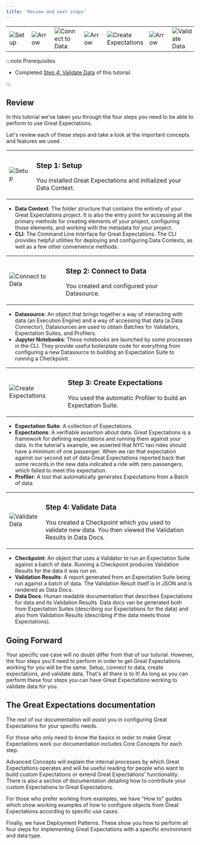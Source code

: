```yaml
---
title: 'Review and next steps'
---
```


<table class="borderless center">
<tr>
    <td>
        <img
          src={require('../../images/universal_map/Gear-active.png').default}
          alt="Setup"
        />
    </td>
    <td>
        <img
          src={require('../../images/universal_map/Arrow.png').default}
          alt="Arrow"
        />
    </td>
    <td>
        <img
          src={require('../../images/universal_map/Outlet-active.png').default}
          alt="Connect to Data"
        />
    </td>
    <td>
        <img
          src={require('../../images/universal_map/Arrow.png').default}
          alt="Arrow"
        />
    </td>
    <td>
        <img
          src={require('../../images/universal_map/Flask-active.png').default}
          alt="Create Expectations"
        />
    </td>
    <td>
        <img
          src={require('../../images/universal_map/Arrow.png').default}
          alt="Arrow"
        />
    </td>
    <td>
        <img
          src={require('../../images/universal_map/Checkmark-active.png').default}
          alt="Validate Data"
        />
    </td>
</tr>
</table>

:::note Prerequisites

- Completed [Step 4: Validate Data](tutorial_validate_data.md) of this tutorial.

:::

## Review
In this tutorial we've taken you through the four steps you need to be able to perform to use Great Expectations.

Let's review each of these steps and take a look at the important concepts and features we used.

<table class="borderless">
    <tr>
        <td><img src={require('../../images/universal_map/Gear-active.png').default} alt="Setup" /></td>
        <td>
            <h3>Step 1: Setup</h3>
            <p>You installed Great Expectations and initialized your Data Context.</p>
        </td>
    </tr>
</table>

- **Data Context**: The folder structure that contains the entirety of your Great Expectations project.  It is also the entry point for accessing all the primary methods for creating elements of your project, configuring those elements, and working with the metadata for your project.
- **CLI**: The Command Line Interface for Great Expectations.  The CLI provides helpful utilities for deploying and configuring Data Contexts, as well as a few other convenience methods.

<table class="borderless">
    <tr>
        <td><img src={require('../../images/universal_map/Outlet-active.png').default} alt="Connect to Data" /></td>
        <td>
            <h3>Step 2: Connect to Data</h3>
            <p>You created and configured your Datasource.</p>
        </td>
    </tr>
</table>

- **Datasource**: An object that brings together a way of interacting with data (an Execution Engine) and a way of accessing that data (a Data Connector). Datasources are used to obtain Batches for Validators, Expectation Suites, and Profilers.
- **Jupyter Notebooks**: These notebooks are launched by some processes in the CLI.  They provide useful boilerplate code for everything from configuring a new Datasource to building an Expectation Suite to running a Checkpoint.

<table class="borderless">
    <tr>
        <td><img src={require('../../images/universal_map/Flask-active.png').default} alt="Create Expectations" /></td>
        <td>
            <h3>Step 3: Create Expectations</h3>
            <p>You used the automatic Profiler to build an Expectation Suite.</p>
        </td>
    </tr>
</table>

- **Expectation Suite**: A collection of Expectations.
- **Expectations**: A verifiable assertion about data. Great Expectations is a framework for defining expectations and running them against your data. In the tutorial's example, we asserted that NYC taxi rides should have a minimum of one passenger.  When we ran that expectation against our second set of data Great Expectations reported back that some records in the new data indicated a ride with zero passengers, which failed to meet this expectation.
- **Profiler**: A tool that automatically generates Expectations from a Batch of data.

<table class="borderless">
    <tr>
        <td><img src={require('../../images/universal_map/Checkmark-active.png').default} alt="Validate Data" /></td>
        <td>
            <h3>Step 4: Validate Data</h3>
            <p>You created a Checkpoint which you used to validate new data.  You then viewed the Validation Results in Data Docs.</p>
        </td>
    </tr>
</table>

- **Checkpoint**: An object that uses a Validator to run an Expectation Suite against a batch of data.  Running a Checkpoint produces Validation Results for the data it was run on.
- **Validation Results**: A report generated from an Expectation Suite being run against a batch of data.  The Validation Result itself is in JSON and is rendered as Data Docs.
- **Data Docs**: Human readable documentation that describes Expectations for data and its Validation Results.  Data docs van be generated both from Expectation Suites (describing our Expectations for the data) and also from Validation Results (describing if the data meets those Expectations).

## Going Forward

Your specific use case will no doubt differ from that of our tutorial.  However, the four steps you'll need to perform in order to get Great Expectations working for you will be the same.  Setup, connect to data, create expectations, and validate data.  That's all there is to it!  As long as you can perform these four steps you can have Great Expectations working to validate data for you.


## The Great Expectations documentation
The rest of our documentation will assist you in configuring Great Expectations for your specific needs.

For those who only need to know the basics in order to make Great Expectations work our documentation includes Core Concepts for each step.

Advanced Concepts will explain the internal processes by which Great Expectations operates and will be useful reading for people who want to build custom Expectations or extend Great Expectations' functionality.  There is also a section of documentation detailing how to contribute your custom Expectations to Great Expectations.

For those who prefer working from examples, we have "How to" guides which show working examples of how to configure objects from Great Expectations according to specific use cases.

Finally, we have Deployment Patterns.  These show you how to perform all four steps for implementing Great Expectations with a specific environment and data type.